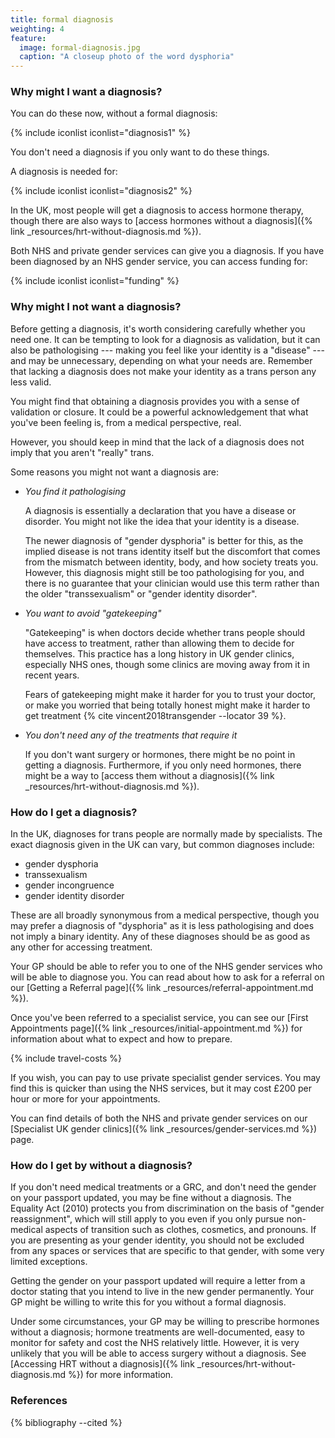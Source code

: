 ```yaml
---
title: formal diagnosis
weighting: 4
feature:
  image: formal-diagnosis.jpg
  caption: "A closeup photo of the word dysphoria"
---
```


### Why might I want a diagnosis?

You can do these now, without a formal diagnosis:

{% include iconlist iconlist="diagnosis1" %}

You don't need a diagnosis if you only want to do these things.

A diagnosis is needed for:

{% include iconlist iconlist="diagnosis2" %}

In the UK, most people will get a diagnosis to access hormone therapy, though there are also ways to [access hormones without a diagnosis]({% link _resources/hrt-without-diagnosis.md %}).

Both NHS and private gender services can give you a diagnosis. If you have been diagnosed by an NHS gender service, you can access funding for:

{% include iconlist iconlist="funding" %}

### Why might I not want a diagnosis?

Before getting a diagnosis, it's worth considering carefully whether you need one. It can be tempting to look for a diagnosis as validation, but it can also be pathologising --- making you feel like your identity is a "disease" --- and may be unnecessary, depending on what your needs are. Remember that lacking a diagnosis does not make your identity as a trans person any less valid.

You might find that obtaining a diagnosis provides you with a sense of validation or closure. It could be a powerful acknowledgement that what you've been feeling is, from a medical perspective, real.

However, you should keep in mind that the lack of a diagnosis does not imply that you aren't "really" trans.

Some reasons you might not want a diagnosis are:

-  *You find it pathologising*

   A diagnosis is essentially a declaration that you have a disease or
disorder. You might not like the idea that your identity is a disease.

   The newer diagnosis of "gender dysphoria" is better for this, as the implied
disease is not trans identity itself but the discomfort that comes from the
mismatch between identity, body, and how society treats you. However, this
diagnosis might still be too pathologising for you, and there is no guarantee
that your clinician would use this term rather than the older
"transsexualism" or "gender identity disorder".

-  *You want to avoid "gatekeeping"*

   "Gatekeeping" is when doctors decide whether trans people should have access
to treatment, rather than allowing them to decide for themselves. This practice
has a long history in UK gender clinics, especially NHS ones, though some
clinics are moving away from it in recent years.

   Fears of gatekeeping might make it harder for you to trust your doctor, or
make you worried that being totally honest might make it harder to get
treatment {% cite vincent2018transgender --locator 39 %}.

-  *You don't need any of the treatments that require it*

   If you don't want surgery or hormones, there might be no point in getting a
diagnosis. Furthermore, if you only need hormones, there might be a way to [access
them without a diagnosis]({% link _resources/hrt-without-diagnosis.md %}).

### How do I get a diagnosis?

In the UK, diagnoses for trans people are normally made by specialists. The exact diagnosis given in the UK can vary, but common diagnoses include:

- gender dysphoria
- transsexualism
- gender incongruence
- gender identity disorder

These are all broadly synonymous from a medical perspective, though you may prefer a diagnosis of "dysphoria" as it is less pathologising and does not imply a binary identity. Any of these diagnoses should be as good as any other for accessing treatment.

Your GP should be able to refer you to one of the NHS gender services who will be able to diagnose you.  You can read about how to ask for a referral on our [Getting a Referral page]({% link _resources/referral-appointment.md %}).

Once you've been referred to a specialist service, you can see our [First Appointments page]({% link _resources/initial-appointment.md %}) for information about what to expect and how to prepare.

{% include travel-costs %}

If you wish, you can pay to use private specialist gender services. You may find this is quicker than using the NHS services, but it may cost £200 per hour or more for your appointments.

You can find details of both the NHS and private gender services on our [Specialist UK gender clinics]({% link _resources/gender-services.md %}) page.

### How do I get by without a diagnosis?
If you don't need medical treatments or a GRC, and don't need the gender on your passport updated, you may be fine without a diagnosis. The Equality Act (2010) protects you from discrimination on the basis of "gender reassignment", which will still apply to you even if you only pursue non-medical aspects of transition such as clothes, cosmetics, and pronouns. If you are presenting as your gender identity, you should not be excluded from any spaces or services that are specific to that gender, with some very limited exceptions.

Getting the gender on your passport updated will require a letter from a doctor stating that you intend to live in the new gender permanently. Your GP might be willing to write this for you without a formal diagnosis.

Under some circumstances, your GP may be willing to prescribe hormones without a diagnosis; hormone treatments are well-documented, easy to monitor for safety and cost the NHS relatively little. However, it is very unlikely that you will be able to access surgery without a diagnosis. See [Accessing HRT without a diagnosis]({% link _resources/hrt-without-diagnosis.md %}) for more information.

### References

{% bibliography --cited %}
